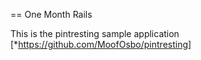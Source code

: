 == One Month Rails

This is the pintresting sample application 
[*https://github.com/MoofOsbo/pintresting]
